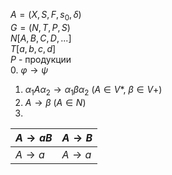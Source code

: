 $A = (X, S, F, s_0, δ)$  
$G = (N, T, P, S)$  
$N [A, B, C, D, ...]$  
$T [a, b, c, d]$  
$P$ - продукции  
0. $φ → ψ$
1. $α_1Aα_2 → α_1βα_2$ ($A ∈ V*$, $β ∈ V+$)
2. $A → β$ ($A ∈ N$)  
3. 

| $A → aB$ | $A → B$ |
| ---- | ---- |
| $A → a$ | $A → a$ |
